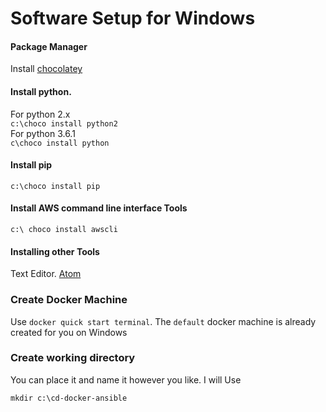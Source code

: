 # Software Setup for Windows


#### Package Manager

Install [chocolatey](https://chocolatey.org/)

#### Install python.
For python 2.x <br>
`c:\choco install python2`
<br>
For python 3.6.1 <br>
`c\choco install python`

#### Install pip <br>
`c:\choco install pip`

#### Install AWS command line interface Tools

`c:\ choco install awscli`


#### Installing other Tools

Text Editor. [Atom](https://atom.io/)


### Create Docker Machine

Use `docker quick start terminal`. The `default` docker machine is already created for you on Windows

### Create working directory

You can place it and name it however you like.
I will Use

`mkdir c:\cd-docker-ansible`
